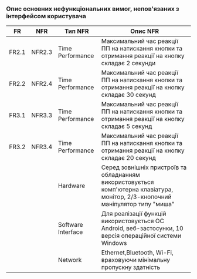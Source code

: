 ### Опис основних нефункціональних вимог, непов'язаних з інтерфейсом користувача
| FR   | NFR   | Тип NFR           | Опис NFR                                                                                                                        |
| -----| ------| ------------------| --------------------------------------------------------------------------------------------------------------------------------|
| FR2.1| NFR2.3| Time Performance  | Максимальний час реакції ПП на натискання кнопки та отримання реакції на кнопку складає 2 секунди                               |
| FR2.2| NFR2.4| Time Performance  | Максимальний час реакції ПП на натискання кнопки та отримання реакції на кнопку складає 30 секунд                               |
| FR3.1| NFR3.3| Time Performance  | Максимальний час реакції ПП на натискання кнопки та отримання реакції на кнопку складає 5 секунд                                |
| FR3.2| NFR3.4| Time Performance  | Максимальний час реакції ПП на натискання кнопки та отримання реакції на кнопку складає 20 секунд                               |
|      |       | Hardware          | Серед зовнішніх пристроїв та обладнанням використовується комп'ютерна клавіатура, монітор, 2/3-кнопочний маніпулятор типу "миша"|
|      |       | Software Interface| Для реалізації функцій використовується OC Android, веб-застосунки, 10 версія операційної системи Windows                       |
|      |       | Network           | Ethernet,Bluetooth, Wi-Fi, враховуючи мінімальну пропускну здатність                                                            |
